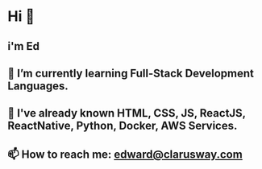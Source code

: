 # Hi 👋
## i'm Ed
## 🌱 I’m currently learning Full-Stack Development Languages.
## 💬 I've already known HTML, CSS, JS, ReactJS, ReactNative, Python, Docker, AWS Services. 
## 📫 How to reach me: edward@clarusway.com

<!--
**edwardBenedict/edwardbenedict** is a ✨ _special_ ✨ repository because its `README.md` (this file) appears on your GitHub profile.

Here are some ideas to get you started:

- 🔭 I’m currently working on ...
- 🌱 I’m currently learning ...
- 👯 I’m looking to collaborate on ...
- 🤔 I’m looking for help with ...
- 💬 Ask me about ...
- 📫 How to reach me: ...
- 😄 Pronouns: ...
- ⚡ Fun fact: ...
-->
